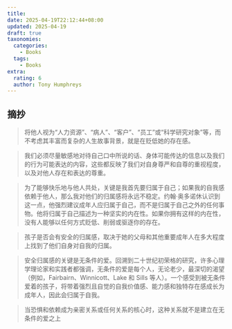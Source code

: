 ```yaml
---
title:
date: 2025-04-19T22:12:44+08:00
updated: 2025-04-19
draft: true
taxonomies:
  categories:
    - Books
  tags:
    - Books
extra:
  rating: 6
  author: Tony Humphreys
---
```


<!-- more -->

## 摘抄

> 将他人视为“人力资源”、“病人”、“客户”、“员工”或“科学研究对象”等，而不考虑其丰富而复杂的人生故事背景，就是在贬低她的存在感。

> 我们必须尽量敏感地对待自己口中所说的话、身体可能传达的信息以及我们的行为可能表达的内容，这些都反映了我们对自身尊严和自尊的重视程度，以及对他人存在和表达的尊重。

> 为了能够快乐地与他人共处，关键是我首先要归属于自己；如果我的自我感依赖于他人，那么我对他们的归属感将永远不稳定。约翰·奥多诺休认识到这一点，他强烈建议成年人应归属于自己，而不是归属于自己之外的任何事物。他将归属于自己描述为一种坚实的内在性。如果你拥有这样的内在性，没有人能够以任何方式贬低、削弱或驱逐你的存在。

> 孩子是否会有安全的归属感，取决于她的父母和其他重要成年人在多大程度上找到了他们自身对自我的归属。

> 安全归属感的关键是无条件的爱。回溯到二十世纪初荣格的研究，许多心理学理论家和实践者都强调，无条件的爱是每个人，无论老少，最深切的渴望（例如，Fairbairn、Winnicott、Lake 和 Sills 等人）。一个感受到被无条件爱着的孩子，将带着强烈且自觉的自我价值感、能力感和独特存在感成长为成年人，因此会归属于自我。

> 当恐惧和依赖成为亲密关系或任何关系的核心时，这种关系就不是建立在无条件的爱之上
